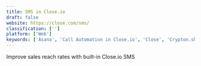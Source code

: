 ```yaml
---
title: SMS in Close.io
draft: false 
website: https://close.com/sms/
classification: ['']
platform: ['Web']
keywords: ['Asana', 'Call Automation in Close.io', 'Close', 'Crypton.sh - SMS', 'DemandRush', 'Hunter', 'Ivyleads', 'Kyte', 'Mautic', 'Pipedrive', 'Riley', 'SalesWise', 'Salesforce', 'Salesforce Sales Cloud', 'SalesforceIQ', 'Snovio', 'Sparta', 'SpringCM', 'The Future of Real Estate', 'Zoho CRM']
---
```

Improve sales reach rates with built-in Close.io SMS